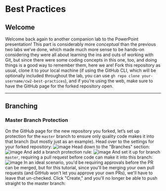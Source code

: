 # Best Practices
## Welcome
Welcome back again to another companion lab to the PowerPoint presentation! This part is considerably more _conceptual_ than the previous two labs we’ve done, which made much more sense to be hands-on considering they were all about learning the ins and outs of working with Git, but since there were some coding concepts in this one, too, and doing things is a good way to remember them, here we are! Fork this repository as usual, clone it to your local machine (if using the GitHub CLI, which will be optionally included throughout the lab, you can use `gh repo clone your-username/cw2-best-practices`), and if you’re using the web, make sure to have the GitHub page for the forked repository open.

---

## Branching
### Master Branch Protection
On the GitHub page for the new repository you forked, let’s set up protection for the `master` branch to ensure only quality code makes it into that branch (but mostly just as an example). Head over to the settings for your forked repository:
![image](https://user-images.githubusercontent.com/70546234/229968214-dd808672-31c3-4df9-97d4-7fd6c0386994.png)
Head down to the "Branches" section:
![image](https://user-images.githubusercontent.com/70546234/229971198-121e3e0d-a419-4224-bb82-285a2867a51b.png)
And add a branch protection rule:
![image](https://user-images.githubusercontent.com/70546234/229971290-fd860c0c-192f-414b-9658-6cd245a7fbb9.png)
And set it up for branch `master`, requiring a pull request before code can make it into this branch:
![image](https://user-images.githubusercontent.com/70546234/229971468-f8922b96-2558-432d-a49a-2efe5a7af17b.png)
In an ideal scenario, you'd be requiring approvals before the PR can be merged, but for this tutorial, since you'll be merging your own pull requests (and GitHub won't let you approve your own PRs), we'll have to leave that un-checked. Click "Create," and you'll no longer be able to push straight to the master branch:
